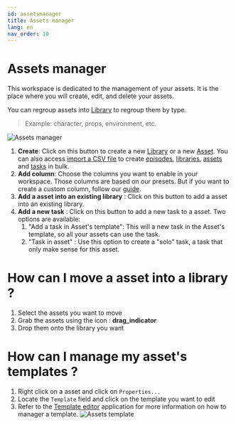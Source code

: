 ```yaml
---
id: assetsmanager
title: Assets manager
lang: en
nav_order: 10
---
```


# Assets manager

This workspace is dedicated to the management of your assets. It is the place where you will create, edit, and delete your assets.

You can regroup assets into [Library](../items/library) to regroup them by type.
> Example: character, props, environment, etc.

![Assets manager](/_medias/assetsmanager.png)

1. **Create**: Click on this button to create a new [Library](/web/items/library) or a new [Asset](/web/items/asset). You can also access [import a CSV file](/web/how-to/setup/assets) to create [episodes](/web/items/espiode), [libraries](/web/items/library), [assets](/web/items/asset) and [tasks](/web/items/tasks) in bulk.
2. **Add column**: Choose the columns you want to enable in your workspace. Those columns are based on our presets. But if you want to create a custom column, follow our [guide](/web/how-to/create/column).
3. **Add a asset into an existing library** : Click on this button to add a asset into an existing library.
4. **Add a new task** : Click on this button to add a new task to a asset. Two options are available:
   1. "Add a task in Asset's template": This will a new task in the Asset's template, so all your assets can use the task.
   2. "Task in asset" : Use this option to create a "solo" task, a task that only make sense for this asset.

# How can I move a asset into a library ?

1. Select the assets you want to move
2. Grab the assets using the icon : <strong class="aq-icon">drag_indicator</strong>
3. Drop them onto the library you want

# How can I manage my asset's templates ?

1. Right click on a asset and click on `Properties...`
2. Locate the `Template` field and click on the template you want to edit
3. Refer to the [Template editor](/web/applications/templateditor) application for more information on how to manager a template.
![Assets template](/_medias/assets-template.png)